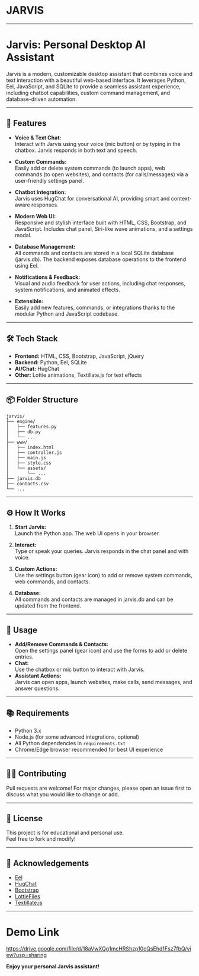 # JARVIS
---

# Jarvis: Personal Desktop AI Assistant

Jarvis is a modern, customizable desktop assistant that combines voice and text interaction with a beautiful web-based interface. It leverages Python, Eel, JavaScript, and SQLite to provide a seamless assistant experience, including chatbot capabilities, custom command management, and database-driven automation.

---

## 🚀 Features

- **Voice & Text Chat:**  
  Interact with Jarvis using your voice (mic button) or by typing in the chatbox. Jarvis responds in both text and speech.

- **Custom Commands:**  
  Easily add or delete system commands (to launch apps), web commands (to open websites), and contacts (for calls/messages) via a user-friendly settings panel.

- **Chatbot Integration:**  
  Jarvis uses HugChat for conversational AI, providing smart and context-aware responses.

- **Modern Web UI:**  
  Responsive and stylish interface built with HTML, CSS, Bootstrap, and JavaScript. Includes chat panel, Siri-like wave animations, and a settings modal.

- **Database Management:**  
  All commands and contacts are stored in a local SQLite database (jarvis.db). The backend exposes database operations to the frontend using Eel.

- **Notifications & Feedback:**  
  Visual and audio feedback for user actions, including chat responses, system notifications, and animated effects.

- **Extensible:**  
  Easily add new features, commands, or integrations thanks to the modular Python and JavaScript codebase.

---

## 🛠️ Tech Stack

- **Frontend:** HTML, CSS, Bootstrap, JavaScript, jQuery
- **Backend:** Python, Eel, SQLite
- **AI/Chat:** HugChat
- **Other:** Lottie animations, Textillate.js for text effects

---

## 📦 Folder Structure

```
jarvis/
├── engine/
│   ├── features.py
│   ├── db.py
│   └── ...
├── www/
│   ├── index.html
│   ├── controller.js
│   ├── main.js
│   ├── style.css
│   └── assets/
│       └── ...
├── jarvis.db
├── contacts.csv
└── ...
```

---

## ⚙️ How It Works

1. **Start Jarvis:**  
   Launch the Python app. The web UI opens in your browser.

2. **Interact:**  
   Type or speak your queries. Jarvis responds in the chat panel and with voice.

3. **Custom Actions:**  
   Use the settings button (gear icon) to add or remove system commands, web commands, and contacts.

4. **Database:**  
   All commands and contacts are managed in jarvis.db and can be updated from the frontend.

---

## 📝 Usage

- **Add/Remove Commands & Contacts:**  
  Open the settings panel (gear icon) and use the forms to add or delete entries.
- **Chat:**  
  Use the chatbox or mic button to interact with Jarvis.
- **Assistant Actions:**  
  Jarvis can open apps, launch websites, make calls, send messages, and answer questions.

---

## 📚 Requirements

- Python 3.x
- Node.js (for some advanced integrations, optional)
- All Python dependencies in `requirements.txt`
- Chrome/Edge browser recommended for best UI experience

---

## 🧑‍💻 Contributing

Pull requests are welcome! For major changes, please open an issue first to discuss what you would like to change or add.

---

## 📄 License

This project is for educational and personal use.  
Feel free to fork and modify!

---

## 🙏 Acknowledgements

- [Eel](https://github.com/ChrisKnott/Eel)
- [HugChat](https://github.com/huggingface/hugchat)
- [Bootstrap](https://getbootstrap.com/)
- [LottieFiles](https://lottiefiles.com/)
- [Textillate.js](http://textillate.js.org/)

---
# Demo Link
https://drive.google.com/file/d/18aVwXQg1mcHRShzp10cQsEhd1Fsz7fbQ/view?usp=sharing

**Enjoy your personal Jarvis assistant!**




